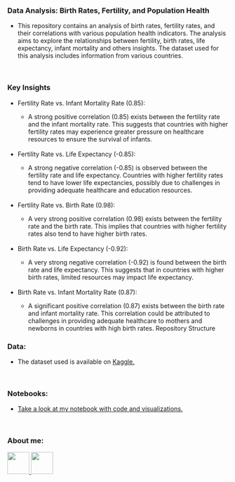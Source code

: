 <h3>Data Analysis: Birth Rates, Fertility, and Population Health</h3>
<ul>
  <li>This repository contains an analysis of birth rates, fertility rates, and their correlations with various population health indicators. The analysis aims to explore the relationships between fertility, birth rates, life expectancy, infant mortality and others insights. The dataset used for this analysis includes information from various countries.
</li>
</ul>
<br>
<h3>Key Insights</h3>
<ul>
  <li>Fertility Rate vs. Infant Mortality Rate (0.85):</li>
  <ul>
    <li>A strong positive correlation (0.85) exists between the fertility rate and the infant mortality rate. This suggests that countries with higher fertility rates may experience greater pressure on healthcare resources to ensure the survival of infants.</li>
  </ul>
  <br>
  <li>Fertility Rate vs. Life Expectancy (-0.85):</li>
  <ul>
    <li>A strong negative correlation (-0.85) is observed between the fertility rate and life expectancy. Countries with higher fertility rates tend to have lower life expectancies, possibly due to challenges in providing adequate healthcare and education resources.
</li>
  </ul>
  <br>
<li>Fertility Rate vs. Birth Rate (0.98):</li>
<ul>
  <li>A very strong positive correlation (0.98) exists between the fertility rate and the birth rate. This implies that countries with higher fertility rates also tend to have higher birth rates.
</li>
</ul>
<br>
<li>Birth Rate vs. Life Expectancy (-0.92):</li>
<ul>
  <li>A very strong negative correlation (-0.92) is found between the birth rate and life expectancy. This suggests that in countries with higher birth rates, limited resources may impact life expectancy.
</li>
</ul>
<br>
<li>Birth Rate vs. Infant Mortality Rate (0.87):</li>
<ul>
  <li>A significant positive correlation (0.87) exists between the birth rate and infant mortality rate. This correlation could be attributed to challenges in providing adequate healthcare to mothers and newborns in countries with high birth rates.
Repository Structure
</li>
</ul>
</ul>
  
<h3>Data:</h3>
<ul>
  <li>The dataset used is available on <a href="https://www.kaggle.com/datasets/nelgiriyewithana/countries-of-the-world-2023">Kaggle.</a></li>
</ul>
<br>
<h3>Notebooks:</h3>
<ul>
  <li><a href="https://github.com/Faabry/Data_Analysis/blob/main/World%20Analytics/World%20Analytics.ipynb">Take a look at my notebook with code and visualizations.</a></li>
</ul>
<br>
<h3> About me: </h3>
  <a href="https://www.linkedin.com/in/airton-fabre">
  <img src="https://user-images.githubusercontent.com/110841289/224358942-846f52a8-6945-49ca-8aa7-6719b2f1c603.png" widht="50px" height="50px">
  </a>
  <a href="https://www.instagram.com/faa_bry/">
  <img src="https://user-images.githubusercontent.com/110841289/224359564-da97e372-92b5-4229-9d73-eee2779e16c4.png" widht="50px" height="50px">
  </a>

